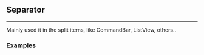 ## Separator

----

Mainly used it in the split items, like CommandBar, ListView, others..

### Examples
